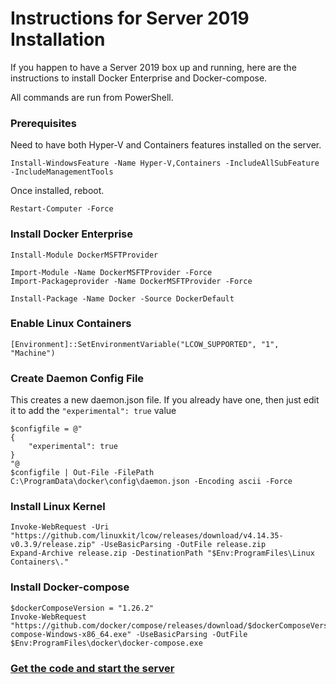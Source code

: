 # Instructions for Server 2019 Installation

If you happen to have a Server 2019 box up and running, here are the instructions to install Docker Enterprise and Docker-compose.

All commands are run from PowerShell.

### Prerequisites
Need to have both Hyper-V and Containers features installed on the server.

```
Install-WindowsFeature -Name Hyper-V,Containers -IncludeAllSubFeature -IncludeManagementTools
```
Once installed, reboot.
```
Restart-Computer -Force
```


### Install Docker Enterprise
```
Install-Module DockerMSFTProvider

Import-Module -Name DockerMSFTProvider -Force
Import-Packageprovider -Name DockerMSFTProvider -Force

Install-Package -Name Docker -Source DockerDefault
```

### Enable Linux Containers
```
[Environment]::SetEnvironmentVariable("LCOW_SUPPORTED", "1", "Machine")
```


### Create Daemon Config File
This creates a new daemon.json file.  If you already have one, then just edit it to add the ```"experimental": true``` value
```
$configfile = @"
{
    "experimental": true
}
"@
$configfile | Out-File -FilePath C:\ProgramData\docker\config\daemon.json -Encoding ascii -Force
```

### Install Linux Kernel
```
Invoke-WebRequest -Uri "https://github.com/linuxkit/lcow/releases/download/v4.14.35-v0.3.9/release.zip" -UseBasicParsing -OutFile release.zip
Expand-Archive release.zip -DestinationPath "$Env:ProgramFiles\Linux Containers\."
```

### Install Docker-compose
```
$dockerComposeVersion = "1.26.2"
Invoke-WebRequest "https://github.com/docker/compose/releases/download/$dockerComposeVersion/docker-compose-Windows-x86_64.exe" -UseBasicParsing -OutFile $Env:ProgramFiles\docker\docker-compose.exe
```

### [Get the code and start the server](../README.md#get-the-code-and-start-the-server)
